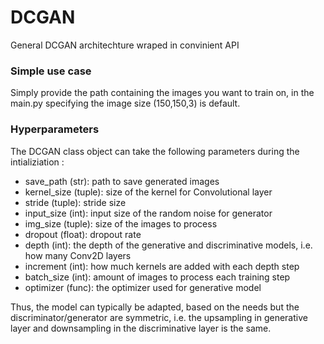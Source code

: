 # DCGAN
General DCGAN architechture wraped in convinient API

### Simple use case

Simply provide the path containing the images you want to train on, in the main.py specifying the image size (150,150,3) is default.

### Hyperparameters 

The DCGAN class object can take the following parameters during the intializiation :  

* save_path (str): path to save generated images
* kernel_size (tuple): size of the kernel for Convolutional layer
* stride (tuple): stride size
* input_size (int): input size of the random noise for generator
* img_size (tuple): size of the images to process
* dropout (float): dropout rate
* depth (int): the depth of the generative and discriminative models, i.e. how many Conv2D layers
* increment (int): how much kernels are added with each depth step
* batch_size (int): amount of images to process each training step
*  optimizer (func): the optimizer used for generative model

Thus, the model can typically be adapted, based on the needs but the discriminator/generator are symmetric, i.e. the upsampling in generative layer and downsampling in the discriminative layer is the same. 

